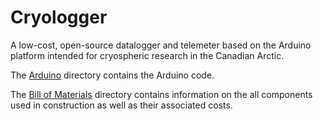 # Cryologger
A low-cost, open-source datalogger and telemeter based on the Arduino platform intended for cryospheric research in the Canadian Arctic.


The [Arduino](https://github.com/adamgarbo/Cryologger/tree/master/Arduino) directory contains the Arduino code.

The [Bill of Materials](https://github.com/adamgarbo/Cryologger/tree/master/Bill%20of%20Materials) directory contains information on the all components used in construction as well as their associated costs.
